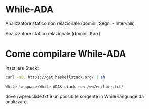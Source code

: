 # While-ADA
Analizzatore statico non relazionale (domini: Segni - Intervalli)

Analizzatore statico relazionale (domini: Karr)

# Come compilare While-ADA
Installare Stack:

```bash
curl -sSL https://get.haskellstack.org/ | sh
```

```bash
While-language/While-ADA$ stack run /wp/euclide.txt/
```

dove /wp/euclide.txt è un possibile sorgente in While-language da analizzare.
